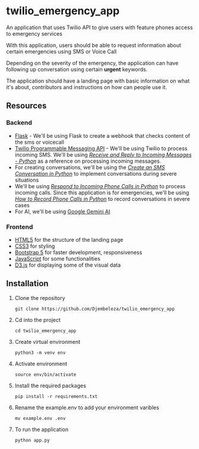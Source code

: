 # twilio_emergency_app
An application that uses Twilio API to give users with feature phones access to emergency services

With this application, users should be able to request information about certain emergencies using SMS or Voice Call

Depending on the severity of the emergency, the application can have following up conversation using certain **urgent** keywords.

The application should have a landing page with basic information on what it's about, contributors and instructions on how can people use it.

## Resources

### Backend
- [Flask](https://flask.palletsprojects.com/en/3.0.x/) - We'll be using Flask to create a webhook that checks content of the sms or voicecall
- [Twilio Programmable Messaging API](https://www.twilio.com/docs/messaging) - We'll be using Twilio to process incoming SMS. We'll be using *[Receive and Reply to Incoming Messages - Python](https://www.twilio.com/docs/messaging/tutorials/how-to-receive-and-reply/python)* as a reference on processing incoming messages. 
- For creating conversations, we'll be using the *[Create an SMS Conversation in Python](https://www.twilio.com/docs/messaging/tutorials/how-to-create-sms-conversations/python)* to implement conversations during severe situations
- We'll be using *[Respond to Incoming Phone Calls in Python](https://www.twilio.com/docs/voice/tutorials/how-to-respond-to-incoming-phone-calls/python)* to process incoming calls. Since this application is for emergencies, we'll be using *[How to Record Phone Calls in Python](https://www.twilio.com/docs/voice/tutorials/how-to-record-phone-calls/python)* to record conversations in severe cases
- For AI, we'll be using [Google Gemini AI](https://ai.google.dev/)

### Frontend
- [HTML5](https://developer.mozilla.org/en-US/docs/Web/HTML) for the structure of the landing page
- [CSS3](https://developer.mozilla.org/en-US/docs/Web/CSS) for styling
- [Bootstrap 5](https://getbootstrap.com/) for faster development, responsiveness
- [JavaScript](https://developer.mozilla.org/en-US/docs/Web/JavaScript/Reference) for some functionalities
- [D3.js](https://d3js.org/) for displaying some of the visual data

## Installation
1. Clone the repository

    `git clone https://github.com/Djembeleza/twilio_emergency_app`
2. Cd into the project

    `cd twilio_emergency_app`
3. Create virtual environment

    `python3 -m venv env`
4. Activate environment

    `source env/bin/activate`
5. Install the required packages

    `pip install -r requirements.txt`
1. Rename the example.env to add your environment varibles
   
   `mv example.env .env`

2. To run the application
   
   `python app.py`